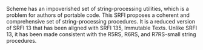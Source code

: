 Scheme has an impoverished set of string-processing utilities, which is a problem for authors of portable code. This SRFI proposes a coherent and comprehensive set of string-processing procedures. It is a reduced version of SRFI 13 that has been aligned with SRFI 135, Immutable Texts. Unlike SRFI 13, it has been made consistent with the R5RS, R6RS, and R7RS-small string procedures.
